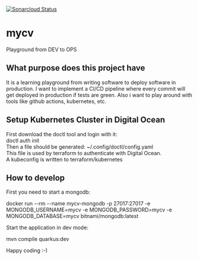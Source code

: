 [![Sonarcloud Status](https://sonarcloud.io/api/project_badges/measure?project=hwirnsberger_mycv&metric=coverage)](https://sonarcloud.io/dashboard?id=hwirnsberger_mycv)

# mycv
Playground from DEV to OPS

## What purpose does this project have
It is a learning playground from writing software to deploy software in production.
I want to implement a CI/CD pipeline where every commit will get deployed in production if tests are green.
Also i want to play around with tools like github actions, kubernetes, etc.

## Setup Kubernetes Cluster in Digital Ocean
First download the doctl tool and login with it:\
doctl auth init\
Then a file should be generated: ~/.config/doctl/config.yaml\
This file is used by terraform to authenticate with Digital Ocean.\
A kubeconfig is written to terraform/kubernetes

## How to develop
First you need to start a mongodb:

docker run --rm --name mycv-mongodb -p 27017:27017  -e MONGODB_USERNAME=mycv -e MONGODB_PASSWORD=mycv -e MONGODB_DATABASE=mycv bitnami/mongodb:latest

Start the application in dev mode:

mvn compile quarkus:dev

Happy coding :-)

